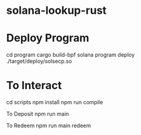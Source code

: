# solana-lookup-rust

# Deploy Program
cd program
cargo build-bpf
solana program deploy ./target/deploy/solsecp.so


# To Interact
cd scripts
npm install
npm run compile

To Deposit 
npm run main <Number>

To Redeem
npm run main redeem